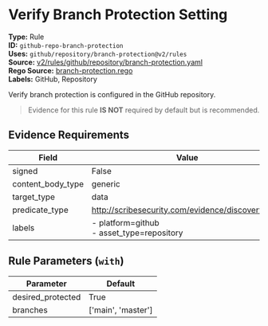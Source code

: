 # Verify Branch Protection Setting  
**Type:** Rule  
**ID:** `github-repo-branch-protection`  
**Uses:** `github/repository/branch-protection@v2/rules`  
**Source:** [v2/rules/github/repository/branch-protection.yaml](https://github.com/scribe-public/sample-policies/v2/rules/github/repository/branch-protection.yaml)  
**Rego Source:** [branch-protection.rego](https://github.com/scribe-public/sample-policies/v2/rules/github/repository/branch-protection.rego)  
**Labels:** GitHub, Repository  

Verify branch protection is configured in the GitHub repository.

> Evidence for this rule **IS NOT** required by default but is recommended.


## Evidence Requirements  
| Field | Value |
|-------|-------|
| signed | False |
| content_body_type | generic |
| target_type | data |
| predicate_type | http://scribesecurity.com/evidence/discovery/v0.1 |
| labels | - platform=github<br>- asset_type=repository |

## Rule Parameters (`with`)  
| Parameter | Default |
|-----------|---------|
| desired_protected | True |
| branches | ['main', 'master'] |
